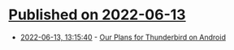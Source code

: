 # [Published on 2022-06-13](index.md)

* [2022-06-13, 13:15:40](https://news.ycombinator.com/item?id=31725103) - [Our Plans for Thunderbird on Android](https://blog.thunderbird.net/2022/06/revealed-thunderbird-on-android-plans-k9/)
